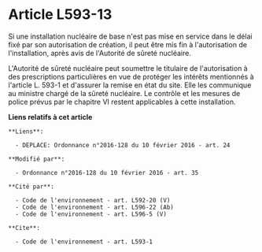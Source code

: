 # Article L593-13

Si une installation nucléaire de base n'est pas mise en service dans le délai fixé par son autorisation de création, il peut
être mis fin à l'autorisation de l'installation, après avis de l'Autorité de sûreté nucléaire. 

L'Autorité de sûreté nucléaire peut soumettre le titulaire de l'autorisation à des prescriptions particulières en vue de
protéger les intérêts mentionnés à l'article L. 593-1 et d'assurer la remise en état du site. Elle les communique au ministre
chargé de la sûreté nucléaire. Le contrôle et les mesures de police prévus par le chapitre VI restent applicables à cette
installation.

**Liens relatifs à cet article**

	**Liens**:

	  - DEPLACE: Ordonnance n°2016-128 du 10 février 2016 - art. 24

	**Modifié par**:

	  - Ordonnance n°2016-128 du 10 février 2016 - art. 35

	**Cité par**:

	  - Code de l'environnement - art. L592-20 (V)
	  - Code de l'environnement - art. L596-22 (Ab)
	  - Code de l'environnement - art. L596-5 (V)

	**Cite**:

	  - Code de l'environnement - art. L593-1
